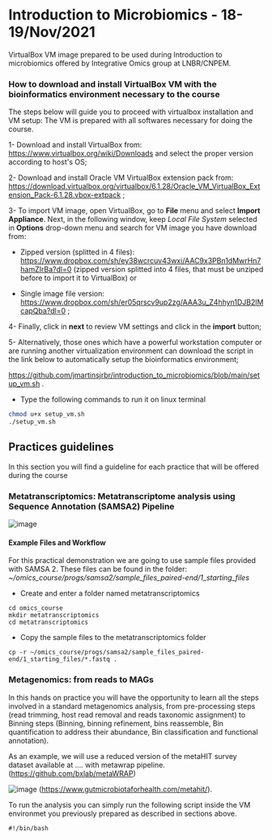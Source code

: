 # Introduction to Microbiomics - 18-19/Nov/2021
VirtualBox VM image prepared to be used during Introduction to microbiomics offered by Integrative Omics group at LNBR/CNPEM.

### How to download and install VirtualBox VM with the bioinformatics environment necessary to the course

The steps below will guide you to proceed with virtualbox installation and VM setup: The VM is prepared with all softwares necessary for doing the course. 

1-	Download and install VirtualBox from: https://www.virtualbox.org/wiki/Downloads
and select the proper version according to host's OS;

2-	Download and install Oracle VM VirtualBox extension pack from: https://download.virtualbox.org/virtualbox/6.1.28/Oracle_VM_VirtualBox_Extension_Pack-6.1.28.vbox-extpack ;

3-	To import VM image, open VirtualBox, go to **File** menu and select **Import Appliance**. Next, in the following window, keep *Local File System* selected in **Options** drop-down menu and search for VM image you have download from:

 - Zipped version (splitted in 4 files): https://www.dropbox.com/sh/ey38wcrcuv43wxi/AAC9x3PBn1dMwrHn7hamZIrBa?dl=0 (zipped version splitted into 4 files, that must be unziped before to import it to VirtualBox) or 

 - Single image file version: https://www.dropbox.com/sh/er05qrscv9up2zg/AAA3u_Z4hhyn1DJB2lMcapQba?dl=0 ;

4-	 Finally, click in **next** to review VM settings and click in the **import** button;

5-	Alternatively, those ones which have a powerful workstation computer or are running another virtualization environment can download the script in the link below to automatically setup the bioinformatics environment;

https://github.com/jmartinsjrbr/introduction_to_microbiomics/blob/main/setup_vm.sh .

 - Type the following commands to run it on linux terminal
```bash
chmod u+x setup_vm.sh
./setup_vm.sh
```

## Practices guidelines
In this section you will find a guideline for each practice that will be offered during the course

### Metatranscriptomics: Metatranscriptome analysis using Sequence Annotation (SAMSA2) Pipeline 

![image](https://user-images.githubusercontent.com/11639261/141863319-65a37b17-11a6-4573-a229-d24b0d511537.png)

#### Example Files and Workflow 
For this practical demonstration we are going to use sample files provided with SAMSA 2. These files can be found in the folder: *~/omics_course/progs/samsa2/sample_files_paired-end/1_starting_files*

 - Create and enter a folder named metatranscriptomics 
```
cd omics_course 
mkdir metatranscriptomics 
cd metatranscriptomics 
```
- Copy the sample files to the metatranscriptomics folder  
```
cp -r ~/omics_course/progs/samsa2/sample_files_paired-end/1_starting_files/*.fastq . 
```

### Metagenomics: from reads to MAGs
In this hands on practice you will have the opportunity to learn all the steps involved in a standard metagenomics analysis, from pre-processing steps (read trimming, host read removal and reads taxonomic assignment) to Binning steps (Binning, binning refinement, bins reassemble, Bin quantification to address their abundance, Bin classification and functional annotation).

As an example, we will use a reduced version of the metaHIT survey dataset available at .... with metawrap pipeline. (https://github.com/bxlab/metaWRAP)

![image](https://user-images.githubusercontent.com/11639261/141855861-4383c93f-40a0-4d66-bdaa-791b33fddaaf.png)
(https://www.gutmicrobiotaforhealth.com/metahit/).


To run the analysis you can simply run the following script inside the VM environmet you previously prepared as described in sections above.

```
#!/bin/bash

```
